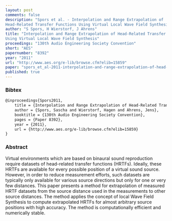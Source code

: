 ```yaml
---
layout: post
comments: false
description: "Spors et al. - Interpolation and Range Extrapolation of
Head-Related Transfer Functions Using Virtual Local Wave Field Synthesis"
author: "S Spors, H Wierstorf, J Ahrens"
title: "Interpolation and Range Extrapolation of Head-Related Transfer Functions
Using Virtual Local Wave Field Synthesis"
proceedings: "130th Audio Engineering Society Convention"
short: "AES"
papernumber: "8392"
year: "2011"
url: "http://www.aes.org/e-lib/browse.cfm?elib=15859"
paper: "spors_et_al-2011-interpolation-and-range-extrapolation-of-head-related-transfer-functions.pdf"
published: true
---
```


### Bibtex

```latex
@inproceedings{Spors2011,
  	title = {Interpolation and Range Extrapolation of Head-Related Transfer Functions Using Virtual Local Wave Field Synthesis},
    author = {Spors, Sascha and Wierstorf, Hagen and Ahrens, Jens},
    booktitle = {130th Audio Engineering Society Convention},
    pages = {Paper 8392},
    year = {2011},
    url = {http://www.aes.org/e-lib/browse.cfm?elib=15859}
}
```

### Abstract

Virtual environments which are based on binaural sound reproduction require
datasets of head-related transfer functions (HRTFs). Ideally, these HRTFs are
available for every possible position of a virtual sound source. However, in
order to reduce measurement efforts, such datasets are typically only available
for various source directions but only for one or very few distances. This paper
presents a method for extrapolation of measured HRTF datasets from the source
distance used in the measurements to other source distances.  The method applies
the concept of local Wave Field Synthesis to compute extrapolated HRTFs for
almost arbitrary source positions with high accuracy. The method is
computationally efficient and numerically stable.
